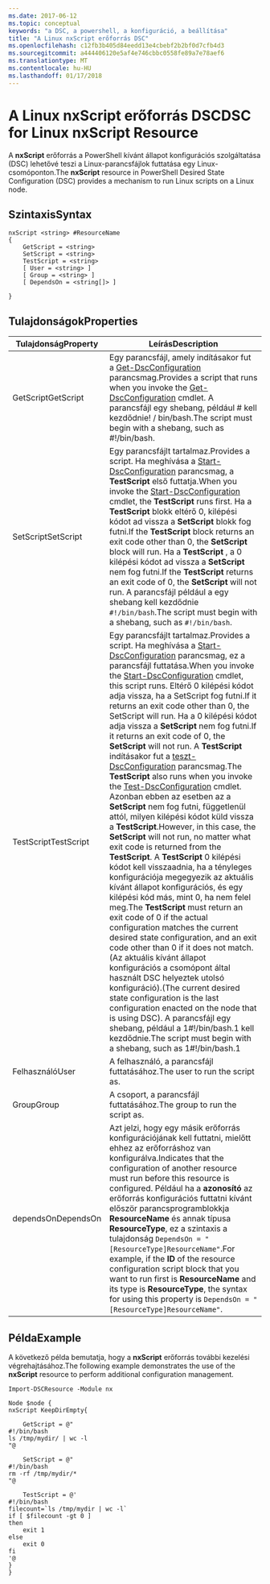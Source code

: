 ```yaml
---
ms.date: 2017-06-12
ms.topic: conceptual
keywords: "a DSC, a powershell, a konfiguráció, a beállítása"
title: "A Linux nxScript erőforrás DSC"
ms.openlocfilehash: c12fb3b405d84eedd13e4cbebf2b2bf0d7cfb4d3
ms.sourcegitcommit: a444406120e5af4e746cbbc0558fe89a7e78aef6
ms.translationtype: MT
ms.contentlocale: hu-HU
ms.lasthandoff: 01/17/2018
---
```

# <a name="dsc-for-linux-nxscript-resource"></a><span data-ttu-id="df941-103">A Linux nxScript erőforrás DSC</span><span class="sxs-lookup"><span data-stu-id="df941-103">DSC for Linux nxScript Resource</span></span>

<span data-ttu-id="df941-104">A **nxScript** erőforrás a PowerShell kívánt állapot konfigurációs szolgáltatása (DSC) lehetővé teszi a Linux-parancsfájlok futtatása egy Linux-csomóponton.</span><span class="sxs-lookup"><span data-stu-id="df941-104">The **nxScript** resource in PowerShell Desired State Configuration (DSC) provides a mechanism to run Linux scripts on a Linux node.</span></span>

## <a name="syntax"></a><span data-ttu-id="df941-105">Szintaxis</span><span class="sxs-lookup"><span data-stu-id="df941-105">Syntax</span></span>

```
nxScript <string> #ResourceName
{
    GetScript = <string>
    SetScript = <string>
    TestScript = <string>
    [ User = <string> ]
    [ Group = <string> ]
    [ DependsOn = <string[]> ]

}
```

## <a name="properties"></a><span data-ttu-id="df941-106">Tulajdonságok</span><span class="sxs-lookup"><span data-stu-id="df941-106">Properties</span></span>

|  <span data-ttu-id="df941-107">Tulajdonság</span><span class="sxs-lookup"><span data-stu-id="df941-107">Property</span></span> |  <span data-ttu-id="df941-108">Leírás</span><span class="sxs-lookup"><span data-stu-id="df941-108">Description</span></span> | 
|---|---|
| <span data-ttu-id="df941-109">GetScript</span><span class="sxs-lookup"><span data-stu-id="df941-109">GetScript</span></span>| <span data-ttu-id="df941-110">Egy parancsfájl, amely indításakor fut a [Get-DscConfiguration](https://technet.microsoft.com/en-us/library/dn521625.aspx) parancsmag.</span><span class="sxs-lookup"><span data-stu-id="df941-110">Provides a script that runs when you invoke the [Get-DscConfiguration](https://technet.microsoft.com/en-us/library/dn521625.aspx) cmdlet.</span></span> <span data-ttu-id="df941-111">A parancsfájl egy shebang, például # kell kezdődnie! / bin/bash.</span><span class="sxs-lookup"><span data-stu-id="df941-111">The script must begin with a shebang, such as #!/bin/bash.</span></span>| 
| <span data-ttu-id="df941-112">SetScript</span><span class="sxs-lookup"><span data-stu-id="df941-112">SetScript</span></span>| <span data-ttu-id="df941-113">Egy parancsfájlt tartalmaz.</span><span class="sxs-lookup"><span data-stu-id="df941-113">Provides a script.</span></span> <span data-ttu-id="df941-114">Ha meghívása a [Start-DscConfiguration](https://technet.microsoft.com/en-us/library/dn521623.aspx) parancsmag, a **TestScript** első futtatja.</span><span class="sxs-lookup"><span data-stu-id="df941-114">When you invoke the [Start-DscConfiguration](https://technet.microsoft.com/en-us/library/dn521623.aspx) cmdlet, the **TestScript** runs first.</span></span> <span data-ttu-id="df941-115">Ha a **TestScript** blokk eltérő 0, kilépési kódot ad vissza a **SetScript** blokk fog futni.</span><span class="sxs-lookup"><span data-stu-id="df941-115">If the **TestScript** block returns an exit code other than 0, the **SetScript** block will run.</span></span> <span data-ttu-id="df941-116">Ha a **TestScript** , a 0 kilépési kódot ad vissza a **SetScript** nem fog futni.</span><span class="sxs-lookup"><span data-stu-id="df941-116">If the **TestScript** returns an exit code of 0, the **SetScript** will not run.</span></span> <span data-ttu-id="df941-117">A parancsfájl például a egy shebang kell kezdődnie `#!/bin/bash`.</span><span class="sxs-lookup"><span data-stu-id="df941-117">The script must begin with a shebang, such as `#!/bin/bash`.</span></span>| 
| <span data-ttu-id="df941-118">TestScript</span><span class="sxs-lookup"><span data-stu-id="df941-118">TestScript</span></span>| <span data-ttu-id="df941-119">Egy parancsfájlt tartalmaz.</span><span class="sxs-lookup"><span data-stu-id="df941-119">Provides a script.</span></span> <span data-ttu-id="df941-120">Ha meghívása a [Start-DscConfiguration](https://technet.microsoft.com/en-us/library/dn521623.aspx) parancsmag, ez a parancsfájl futtatása.</span><span class="sxs-lookup"><span data-stu-id="df941-120">When you invoke the [Start-DscConfiguration](https://technet.microsoft.com/en-us/library/dn521623.aspx) cmdlet, this script runs.</span></span> <span data-ttu-id="df941-121">Eltérő 0 kilépési kódot adja vissza, ha a SetScript fog futni.</span><span class="sxs-lookup"><span data-stu-id="df941-121">If it returns an exit code other than 0, the SetScript will run.</span></span> <span data-ttu-id="df941-122">Ha a 0 kilépési kódot adja vissza a **SetScript** nem fog futni.</span><span class="sxs-lookup"><span data-stu-id="df941-122">If it returns an exit code of 0, the **SetScript** will not run.</span></span> <span data-ttu-id="df941-123">A **TestScript** indításakor fut a [teszt-DscConfiguration](https://technet.microsoft.com/en-us/library/dn407382.aspx) parancsmag.</span><span class="sxs-lookup"><span data-stu-id="df941-123">The **TestScript** also runs when you invoke the [Test-DscConfiguration](https://technet.microsoft.com/en-us/library/dn407382.aspx) cmdlet.</span></span> <span data-ttu-id="df941-124">Azonban ebben az esetben az a **SetScript** nem fog futni, függetlenül attól, milyen kilépési kódot küld vissza a **TestScript**.</span><span class="sxs-lookup"><span data-stu-id="df941-124">However, in this case, the **SetScript** will not run, no matter what exit code is returned from the **TestScript**.</span></span> <span data-ttu-id="df941-125">A **TestScript** 0 kilépési kódot kell visszaadnia, ha a tényleges konfigurációja megegyezik az aktuális kívánt állapot konfigurációs, és egy kilépési kód más, mint 0, ha nem felel meg.</span><span class="sxs-lookup"><span data-stu-id="df941-125">The **TestScript** must return an exit code of 0 if the actual configuration matches the current desired state configuration, and an exit code other than 0 if it does not match.</span></span> <span data-ttu-id="df941-126">(Az aktuális kívánt állapot konfigurációs a csomópont által használt DSC helyeztek utolsó konfiguráció).</span><span class="sxs-lookup"><span data-stu-id="df941-126">(The current desired state configuration is the last configuration enacted on the node that is using DSC).</span></span> <span data-ttu-id="df941-127">A parancsfájl egy shebang, például a 1#!/bin/bash.1 kell kezdődnie.</span><span class="sxs-lookup"><span data-stu-id="df941-127">The script must begin with a shebang, such as 1#!/bin/bash.1</span></span>| 
| <span data-ttu-id="df941-128">Felhasználó</span><span class="sxs-lookup"><span data-stu-id="df941-128">User</span></span>| <span data-ttu-id="df941-129">A felhasználó, a parancsfájl futtatásához.</span><span class="sxs-lookup"><span data-stu-id="df941-129">The user to run the script as.</span></span>| 
| <span data-ttu-id="df941-130">Group</span><span class="sxs-lookup"><span data-stu-id="df941-130">Group</span></span>| <span data-ttu-id="df941-131">A csoport, a parancsfájl futtatásához.</span><span class="sxs-lookup"><span data-stu-id="df941-131">The group to run the script as.</span></span>| 
| <span data-ttu-id="df941-132">dependsOn</span><span class="sxs-lookup"><span data-stu-id="df941-132">DependsOn</span></span> | <span data-ttu-id="df941-133">Azt jelzi, hogy egy másik erőforrás konfigurációjának kell futtatni, mielőtt ehhez az erőforráshoz van konfigurálva.</span><span class="sxs-lookup"><span data-stu-id="df941-133">Indicates that the configuration of another resource must run before this resource is configured.</span></span> <span data-ttu-id="df941-134">Például ha a **azonosító** az erőforrás konfigurációs futtatni kívánt először parancsprogramblokkja **ResourceName** és annak típusa **ResourceType**, ez a szintaxis a tulajdonság `DependsOn = "[ResourceType]ResourceName"`.</span><span class="sxs-lookup"><span data-stu-id="df941-134">For example, if the **ID** of the resource configuration script block that you want to run first is **ResourceName** and its type is **ResourceType**, the syntax for using this property is `DependsOn = "[ResourceType]ResourceName"`.</span></span>| 

## <a name="example"></a><span data-ttu-id="df941-135">Példa</span><span class="sxs-lookup"><span data-stu-id="df941-135">Example</span></span>

<span data-ttu-id="df941-136">A következő példa bemutatja, hogy a **nxScript** erőforrás további kezelési végrehajtásához.</span><span class="sxs-lookup"><span data-stu-id="df941-136">The following example demonstrates the use of the **nxScript** resource to perform additional configuration management.</span></span>

```
Import-DSCResource -Module nx 

Node $node {
nxScript KeepDirEmpty{

    GetScript = @"
#!/bin/bash
ls /tmp/mydir/ | wc -l
"@

    SetScript = @"
#!/bin/bash
rm -rf /tmp/mydir/*
"@

    TestScript = @'
#!/bin/bash
filecount=`ls /tmp/mydir | wc -l`
if [ $filecount -gt 0 ]
then
    exit 1
else
    exit 0
fi
'@
} 
}
```

